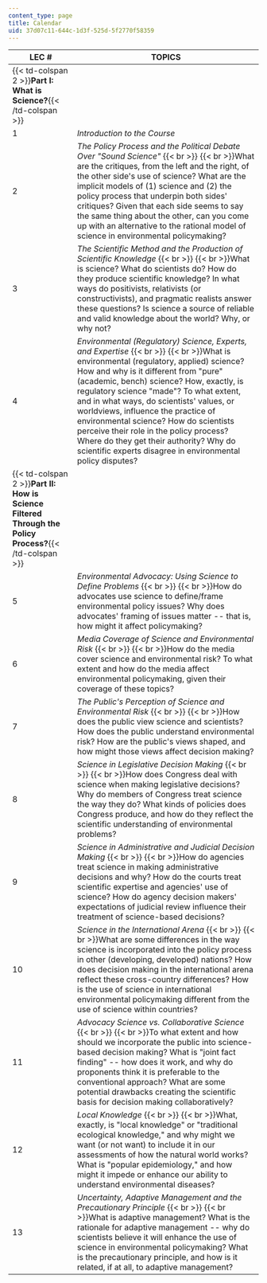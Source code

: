 ```yaml
---
content_type: page
title: Calendar
uid: 37d07c11-644c-1d3f-525d-5f2770f58359
---
```


| LEC # | TOPICS |
| --- | --- |
| {{< td-colspan 2 >}}**Part I: What is Science?**{{< /td-colspan >}} ||
| 1 | _Introduction to the Course_ |
| 2 | _The Policy Process and the Political Debate Over "Sound Science"_  {{< br >}}  {{< br >}}What are the critiques, from the left and the right, of the other side's use of science? What are the implicit models of (1) science and (2) the policy process that underpin both sides' critiques? Given that each side seems to say the same thing about the other, can you come up with an alternative to the rational model of science in environmental policymaking? |
| 3 | _The Scientific Method and the Production of Scientific Knowledge_  {{< br >}}  {{< br >}}What is science? What do scientists do? How do they produce scientific knowledge? In what ways do positivists, relativists (or constructivists), and pragmatic realists answer these questions? Is science a source of reliable and valid knowledge about the world? Why, or why not? |
| 4 | _Environmental (Regulatory) Science, Experts, and Expertise_  {{< br >}}  {{< br >}}What is environmental (regulatory, applied) science? How and why is it different from "pure" (academic, bench) science? How, exactly, is regulatory science "made"? To what extent, and in what ways, do scientists' values, or worldviews, influence the practice of environmental science? How do scientists perceive their role in the policy process? Where do they get their authority? Why do scientific experts disagree in environmental policy disputes? |
| {{< td-colspan 2 >}}**Part II: How is Science Filtered Through the Policy Process?**{{< /td-colspan >}} ||
| 5 | _Environmental Advocacy: Using Science to Define Problems_  {{< br >}}  {{< br >}}How do advocates use science to define/frame environmental policy issues? Why does advocates' framing of issues matter -- that is, how might it affect policymaking? |
| 6 | _Media Coverage of Science and Environmental Risk_  {{< br >}}  {{< br >}}How do the media cover science and environmental risk? To what extent and how do the media affect environmental policymaking, given their coverage of these topics? |
| 7 | _The Public's Perception of Science and Environmental Risk_  {{< br >}}  {{< br >}}How does the public view science and scientists? How does the public understand environmental risk? How are the public's views shaped, and how might those views affect decision making? |
| 8 | _Science in Legislative Decision Making_  {{< br >}}  {{< br >}}How does Congress deal with science when making legislative decisions? Why do members of Congress treat science the way they do? What kinds of policies does Congress produce, and how do they reflect the scientific understanding of environmental problems? |
| 9 | _Science in Administrative and Judicial Decision Making_  {{< br >}}  {{< br >}}How do agencies treat science in making administrative decisions and why? How do the courts treat scientific expertise and agencies' use of science? How do agency decision makers' expectations of judicial review influence their treatment of science-based decisions? |
| 10 | _Science in the International Arena_  {{< br >}}  {{< br >}}What are some differences in the way science is incorporated into the policy process in other (developing, developed) nations? How does decision making in the international arena reflect these cross-country differences? How is the use of science in international environmental policymaking different from the use of science within countries? |
| 11 | _Advocacy Science vs. Collaborative Science_  {{< br >}}  {{< br >}}To what extent and how should we incorporate the public into science-based decision making? What is "joint fact finding" -- how does it work, and why do proponents think it is preferable to the conventional approach? What are some potential drawbacks creating the scientific basis for decision making collaboratively? |
| 12 | _Local Knowledge_  {{< br >}}  {{< br >}}What, exactly, is "local knowledge" or "traditional ecological knowledge," and why might we want (or not want) to include it in our assessments of how the natural world works? What is "popular epidemiology," and how might it impede or enhance our ability to understand environmental diseases? |
| 13 | _Uncertainty, Adaptive Management and the Precautionary Principle_  {{< br >}}  {{< br >}}What is adaptive management? What is the rationale for adaptive management -- why do scientists believe it will enhance the use of science in environmental policymaking? What is the precautionary principle, and how is it related, if at all, to adaptive management?